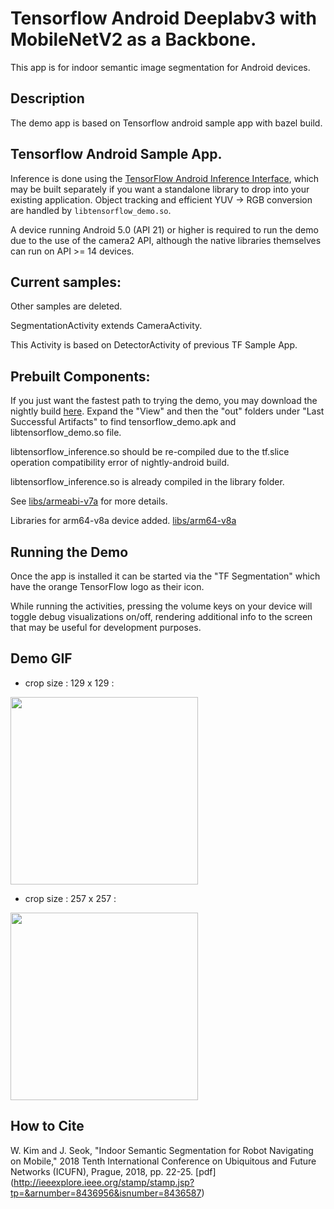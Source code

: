 # Tensorflow Android Deeplabv3 with MobileNetV2 as a Backbone.

This app is for indoor semantic image segmentation for Android devices.

## Description

The demo app is based on Tensorflow android sample app with bazel build. 


## Tensorflow Android Sample App. 

Inference is done using the [TensorFlow Android Inference
Interface](../../../tensorflow/contrib/android), which may be built separately
if you want a standalone library to drop into your existing application. Object
tracking and efficient YUV -> RGB conversion are handled by
`libtensorflow_demo.so`.

A device running Android 5.0 (API 21) or higher is required to run the demo due
to the use of the camera2 API, although the native libraries themselves can run
on API >= 14 devices.

## Current samples:

Other samples are deleted. 

SegmentationActivity extends CameraActivity. 

This Activity is based on DetectorActivity of previous TF Sample App.

## Prebuilt Components:

If you just want the fastest path to trying the demo, you may download the
nightly build
[here](https://ci.tensorflow.org/view/Nightly/job/nightly-android/). Expand the
"View" and then the "out" folders under "Last Successful Artifacts" to find
tensorflow_demo.apk and libtensorflow_demo.so file.

libtensorflow_inference.so should be re-compiled due to the tf.slice operation compatibility error of nightly-android build.

libtensorflow_inference.so is already compiled in the library folder. 
 
See [libs/armeabi-v7a](libs/armeabi-v7a) for more details.

Libraries for arm64-v8a device added. [libs/arm64-v8a](libs/arm64-v8a)

## Running the Demo

Once the app is installed it can be started via the "TF Segmentation" which have the orange TensorFlow logo as
their icon.

While running the activities, pressing the volume keys on your device will
toggle debug visualizations on/off, rendering additional info to the screen that
may be useful for development purposes.


## Demo GIF
- crop size : 129 x 129 :
<img src="sample_images/mnv2_129.gif" width="300px">

- crop size : 257 x 257 :
<img src="sample_images/mnv2_257.gif" width="300px">

## How to Cite
W. Kim and J. Seok, "Indoor Semantic Segmentation for Robot Navigating on Mobile," 2018 Tenth International Conference on Ubiquitous and Future Networks (ICUFN), Prague, 2018, pp. 22-25. 
[pdf] (http://ieeexplore.ieee.org/stamp/stamp.jsp?tp=&arnumber=8436956&isnumber=8436587)
